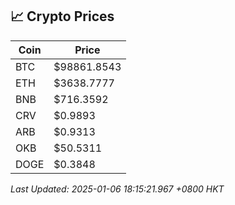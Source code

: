 ## 📈 Crypto Prices

| Coin | Price |
| ---- | ----- |
| BTC | $98861.8543 |
| ETH | $3638.7777 |
| BNB | $716.3592 |
| CRV | $0.9893 |
| ARB | $0.9313 |
| OKB | $50.5311 |
| DOGE | $0.3848 |

_Last Updated: 2025-01-06 18:15:21.967 +0800 HKT_